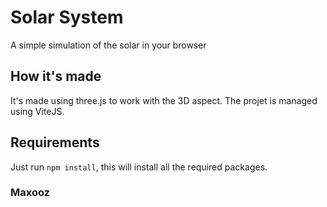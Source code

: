 # Solar System

A simple simulation of the solar in your browser

## How it's made

It's made using three.js to work with the 3D aspect. The projet is managed using ViteJS.

## Requirements 

Just run `npm install`, this will install all the required packages.

### Maxooz